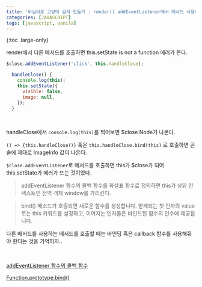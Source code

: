 ```yaml
---
title: '바닐라로 고양이 검색 만들기 : render() addEventListener에서 메서드 사용하기'
categories: [JAVASCRIPT]
tags: [javascript, vanila]
---
```


{:toc .large-only}

render에서 다른 메서드를 호출하면 this.setState is not a function 에러가 뜬다.

```js
$close.addEventListener('click', this.handleClose);
```

```js
  handleClose() {
    console.log(this);
    this.setState({
      visible: false,
      image: null,
    });
  }
```

<br/>

handleClose에서 `console.log(this)`를 찍어보면 $close Node가 나온다.

`() => {this.handleClose()}` 혹은 `this.handleClose.bind(this)` 로 호출하면 콘솔에 제대로 ImageInfo 값이 나온다.

`$close.addEventListener`로 메서드를 호출하면 this가 $close가 되어 this.setState가 에러가 뜨는 것이었다.

> addEventListener 함수의 콜백 함수를 화살표 함수로 정의하면 this가 상위 컨택스트인 전역 객체 window를 가리킨다.

> bind() 메소드가 호출되면 새로운 함수를 생성합니다. 받게되는 첫 인자의 value로는 this 키워드를 설정하고, 이어지는 인자들은 바인드된 함수의 인수에 제공됩니다.

다른 메서드를 사용하는 메서드를 호출할 때는 바인딩 혹은 callback 함수를 사용해줘야 한다는 것을 기억하자..

<br/>

[addEventListener 함수의 콜백 함수](https://poiemaweb.com/es6-arrow-function#44-addeventlistener-%ED%95%A8%EC%88%98%EC%9D%98-%EC%BD%9C%EB%B0%B1-%ED%95%A8%EC%88%98)<br/>

[Function.prototype.bind()](https://developer.mozilla.org/ko/docs/Web/JavaScript/Reference/Global_Objects/Function/bind)
